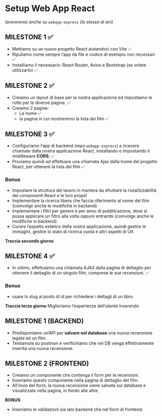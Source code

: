 # Setup Web App React
 *lavoreremo anche su `webapp-express` (la stessa di ieri)*
 ## MILESTONE 1 ✅
 - Mettiamo su un nuovo progetto React aiutandoci con Vite ✅
 - Ripuliamo come sempre l’app da file e codice di esempio non necessari ✅
 - Installiamo il necessario: React Router, Axios e Bootstrap (se volete utilizzarlo) ✅
 
 ## MILESTONE 2 ✅
 - Creiamo un layout di base per la nostra applicazione ed impostiamo le rotte per le diverse pagine. ✅
 - Creiamo 2 pagine:
     - La home ✅
     - la pagina in cui mostreremo la lista dei film ✅
 
 ## MILESTONE 3 ✅
 - Configuriamo l’app di backend (repo `webapp-express`) a ricevere chiamate dalla nostra applicazione React, installando e impostando il middleware **CORS**; ✅
 - Proviamo quindi ad effettuare una chiamata Ajax dalla home del progetto React, per ottenere la lista dei film ✅
 
 ### Bonus
 - Impostare la struttura del lavoro in maniera da sfruttare la riutailizzabilità dei componenti React e le loro props!
 - Implementare la ricerca libera che faccia riferimento al nome del film (coinvolge anche le modifiche in backend)
 - Implementare i filtri per genere e per anno di pubblicazione, dove si possa applicare un filtro alla volta oppure entrambi (coinvolge anche le modifiche in backend)
 - Curare l’aspetto estetico della vostra applicazione, quindi gestire le immagini, gestire lo stato di ricerca vuota e altri aspetti di UX



 **Traccia secondo giorno**
 ## MILESTONE 4 ✅
 - In ultimo, effettuiamo una chiamata AJAX dalla pagina di dettaglio per ottenere il dettaglio di un singolo film, comprese le sue recensioni. ✅
 
 ### Bonus
 - usare lo slug al posto di id per richiedere i dettagli di un libro.



 **Traccia terzo giorno**
 Miglioriamo l’esperienza dell’utente inserendo
 
 ## MILESTONE 1 (BACKEND)
 - Predisponiamo un’API per **salvare nel database** una nuova recensione legata ad un film.
 - Testiamola su postman e verifichiamo che nel DB venga effettivamente inserita una nuova recensione.
 
 ## MILESTONE 2 (FRONTEND)
 - Creiamo un componente che contenga il form per le recensioni.
 - Inseriamo questo componente nella pagina di dettaglio del film.
 - All’invio del form, la nuova recensione viene salvata sul database e visualizzata nella pagina, in fondo alle altre.
 
 **BONUS**:
 - Inseriamo le validazioni sia lato backend che nel form di frontend.